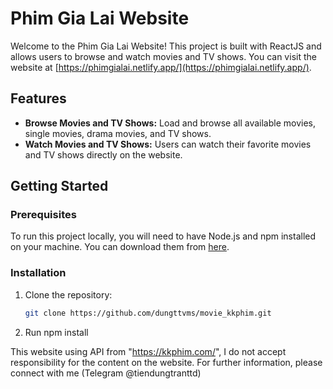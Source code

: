 # Phim Gia Lai Website

Welcome to the Phim Gia Lai Website! This project is built with ReactJS and allows users to browse and watch movies and TV shows. You can visit the website at [https://phimgialai.netlify.app/](https://phimgialai.netlify.app/).

## Features

- **Browse Movies and TV Shows:** Load and browse all available movies, single movies, drama movies, and TV shows.
- **Watch Movies and TV Shows:** Users can watch their favorite movies and TV shows directly on the website.

## Getting Started

### Prerequisites

To run this project locally, you will need to have Node.js and npm installed on your machine. You can download them from [here](https://nodejs.org/).

### Installation

1. Clone the repository:

   ```bash
   git clone https://github.com/dungttvms/movie_kkphim.git
   ```

2. Run
   npm install

This website using API from "https://kkphim.com/", I do not accept responsibility for the content on the website.
For further information, please connect with me (Telegram @tiendungtranttd)
